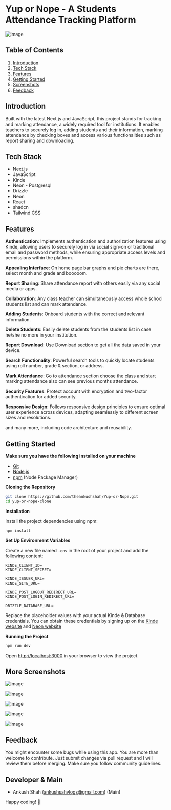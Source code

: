 <a name="readme-top"></a>

# Yup or Nope - A Students Attendance Tracking Platform

![image](public/Preview.png)

## <a name="table">Table of Contents</a>

1. [Introduction](#introduction)
2. [Tech Stack](#tech-stack)
3. [Features](#features)
4. [Getting Started](#getting-started)
5. [Screenshots](#more-screenshots)
6. [Feedback](#feedback)

## <a name="introduction">Introduction</a>

Built with the latest Next.js and JavaScript, this project stands for tracking and marking attendance, a widely required tool for institutions. It enables teachers to securely log in, adding students and their information, marking attendance by checking boxes and access various functionalities such as report sharing and downloading.

## <a name="tech-stack">Tech Stack</a>

- Next.js
- JavaScript
- Kinde
- Neon - Postgresql
- Drizzle
- Neon
- React
- shadcn
- Tailwind CSS

## <a name="features">Features</a>

**Authentication**: Implements authentication and authorization features using Kinde, allowing users to securely log in via social sign-on or traditional email and password methods, while ensuring appropriate access levels and permissions within the platform.

**Appealing Interface**: On home page bar graphs and pie charts are there, select month and grade and booooom.

**Report Sharing**: Share attendance report with others easily via any social media or apps.

**Collaboration**: Any class teacher can simultaneously access whole school students list and can mark attendance.

**Adding Students**: Onboard students with the correct and relevant information.

**Delete Students**: Easily delete students from the students list in case he/she no more in your institution.

**Report Download**: Use Download section to get all the data saved in your device.

**Search Functionality**: Powerful search tools to quickly locate students using roll number, grade & section, or address.

**Mark Attendance**: Go to attendance section choose the class and start marking attendance also can see previous months attendance.

**Security Features**: Protect account with encryption and two-factor authentication for added security.

**Responsive Design**: Follows responsive design principles to ensure optimal user experience across devices, adapting seamlessly to different screen sizes and resolutions.

and many more, including code architecture and reusability. 

## <a name="getting-started">Getting Started</a>

**Make sure you have the following installed on your machine**

- [Git](https://git-scm.com/)
- [Node.js](https://nodejs.org/en)
- [npm](https://www.npmjs.com/) (Node Package Manager)

**Cloning the Repository**

```bash
git clone https://github.com/theankushshah/Yup-or-Nope.git
cd yup-or-nope-clone
```

**Installation**

Install the project dependencies using npm:

```bash
npm install
```

**Set Up Environment Variables**

Create a new file named `.env` in the root of your project and add the following content:

```env
KINDE_CLIENT_ID=
KINDE_CLIENT_SECRET=

KINDE_ISSUER_URL=
KINDE_SITE_URL=

KINDE_POST_LOGOUT_REDIRECT_URL=
KINDE_POST_LOGIN_REDIRECT_URL=

DRIZZLE_DATABASE_URL=
```

Replace the placeholder values with your actual Kinde & Database credentials. You can obtain these credentials by signing up on the [Kinde website](https://kinde.com/) and [Neon website](https://www.neon.tech/)

**Running the Project**

```bash
npm run dev
```

Open [http://localhost:3000](http://localhost:3000) in your browser to view the project.

## More Screenshots

![image](public/apple.png)

![image](public/ball.png)

![image](public/cat.png)

![image](public/dog.png)

![image](public/fish.png)

## Feedback

You might encounter some bugs while using this app. You are more than welcome to contribute. Just submit changes via pull request and I will review them before merging. Make sure you follow community guidelines.

## Developer & Main

- Ankush Shah (ankushsahvlogs@gmail.com) (Main)

Happy coding! 🚀